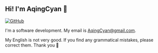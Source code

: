 ## Hi! I'm AqingCyan 👋

[![GitHub](https://img.shields.io/badge/dynamic/json?logo=github&label=GitHub&labelColor=495867&color=495867&query=%24.data.totalSubs&url=https%3A%2F%2Fapi.spencerwoo.com%2Fsubstats%2F%3Fsource%3Dgithub%26queryKey%3DAqingCyan&style=for-the-badge)](https://github.com/AqingCyan)

I'm a software development. My email is AqingCyan@gmail.com.

My English is not very good. If you find any grammatical mistakes, please correct them. Thank you 🥰

